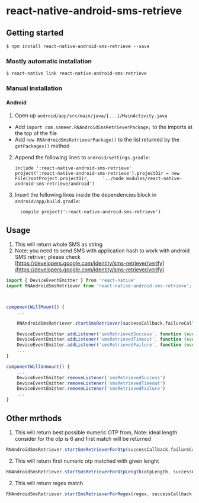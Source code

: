 
# react-native-android-sms-retrieve

## Getting started

`$ npm install react-native-android-sms-retrieve --save`

### Mostly automatic installation

`$ react-native link react-native-android-sms-retrieve`

### Manual installation

#### Android

1. Open up `android/app/src/main/java/[...]/MainActivity.java`
  - Add `import com.sameer.RNAndroidSmsRetrieverPackage;` to the imports at the top of the file
  - Add `new RNAndroidSmsRetrieverPackage()` to the list returned by the `getPackages()` method
2. Append the following lines to `android/settings.gradle`:
  	```
  	include ':react-native-android-sms-retrieve'
  	project(':react-native-android-sms-retrieve').projectDir = new File(rootProject.projectDir, 	'../node_modules/react-native-android-sms-retrieve/android')
  	```
3. Insert the following lines inside the dependencies block in `android/app/build.gradle`:
  	```
      compile project(':react-native-android-sms-retrieve')
  	```
## Usage
1. This will return whole SMS as string
2. Note: you need to send SMS with application hash to work with android SMS retriver, please check [https://developers.google.com/identity/sms-retriever/verify](https://developers.google.com/identity/sms-retriever/verify)



```javascript
import { DeviceEventEmitter } from 'react-native'
import RNAndroidSmsRetriever from 'react-native-android-sms-retrieve';



componentWillMount() {
	...

	RNAndroidSmsRetriever.startSmsRetriever(successCallback,failureCallback)

	DeviceEventEmitter.addListener('smsRetrievedSuccess', function (event) { console.log(event) })
    DeviceEventEmitter.addListener('smsRetrievedTimeout', function (event) { console.log(event) })
    DeviceEventEmitter.addListener('smsRetrievedFailure', function (event) { console.log(event) })
	...
}

componentWillUnmount() {
	...
	DeviceEventEmitter.removeListener('smsRetrievedSuccess')
	DeviceEventEmitter.removeListener('smsRetrievedTimeout')
	DeviceEventEmitter.removeListener('smsRetrievedFailure')
	...
}
```

## Other mrthods

1. This will return best possible numeric OTP from, Note: ideal length consider for the otp is 6 and first match will be returned
```javascript
RNAndroidSmsRetriever.startSmsRetrieverForOtp(successCallback,failureCallback)
```

2. This will return first numeric otp matched with given lenght
```javascript
RNAndroidSmsRetriever.startSmsRetrieverForOtpLength(otpLength, successCallback, failureCallback)
```

2. This will return regex match
```javascript
RNAndroidSmsRetriever.startSmsRetrieverForRegex(regex, successCallback, failureCallback)
```

  